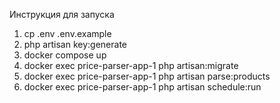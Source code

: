 Инструкция для запуска 
1. cp .env .env.example
2. php artisan key:generate
3. docker compose up
4. docker exec price-parser-app-1 php artisan:migrate
5. docker exec price-parser-app-1 php artisan parse:products
6. docker exec price-parser-app-1 php artisan schedule:run

